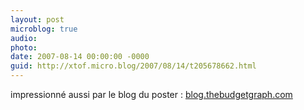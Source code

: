 ```yaml
---
layout: post
microblog: true
audio: 
photo: 
date: 2007-08-14 00:00:00 -0000
guid: http://xtof.micro.blog/2007/08/14/t205678662.html
---
```

impressionné aussi par le blog du poster :  [blog.thebudgetgraph.com](http://blog.thebudgetgraph.com/)

